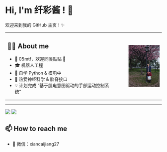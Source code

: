 <h1 align="left">Hi, I'm 纤彩酱 ! 👋</h1>

欢迎来到我的 GitHub 主页！✨

<table>
  <tr>
    <td valign="top">

## 🙋‍♀ About me

- 🍥 05mtf，欢迎同类贴贴 🥰  
- 🎓 机器人工程    
- 🌱 自学 Python & 模电中   
- 🧠 热爱神经科学 & 脑脊接口   
- 💡 计划完成 “基于肌电意图驱动的手部运动控制系统”&emsp;&emsp;&emsp;&emsp;&emsp;&emsp;&emsp;&emsp;&emsp;&emsp;&emsp;&emsp;&emsp;&emsp;&emsp;                                     

</td>
<td>
  <img src="https://github.com/xiancaijiang27/xiancaijiang27/blob/main/橘子洲.jpg?raw=true" width="200" style="float: right; margin-left: 20px;" />
</td>
  </tr>
</table>

---

<p align="left">
  <img src="https://github-readme-stats.vercel.app/api?username=xiancaijiang27&show_icons=true&title_color=9f57f9&icon_color=ff66c4&text_color=333333&bg_color=ffffff" height="165"/>
  <img src="https://github-readme-stats.vercel.app/api/top-langs/?username=xiancaijiang27&layout=compact&title_color=9f57f9&text_color=333333&bg_color=ffffff" height="165"/>
</p>

## 📫 How to reach me
 - 💬 微信：xiancaijiang27

